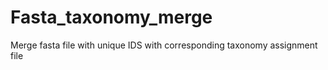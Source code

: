# Fasta_taxonomy_merge
Merge fasta file with unique IDS with corresponding taxonomy assignment file
